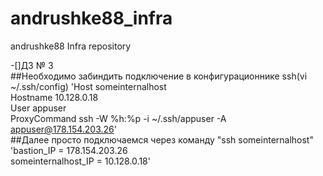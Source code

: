 # andrushke88_infra
andrushke88 Infra repository
  
-[]ДЗ № 3  
##Необходимо забиндить подключение в конфигурационнике ssh(vi ~/.ssh/config)
'Host someinternalhost  
Hostname 10.128.0.18  
User appuser  
ProxyCommand ssh -W %h:%p -i ~/.ssh/appuser -A appuser@178.154.203.26'  
##Далее просто подключаемся через команду "ssh someinternalhost"  
'bastion_IP = 178.154.203.26  
someinternalhost_IP = 10.128.0.18'  
